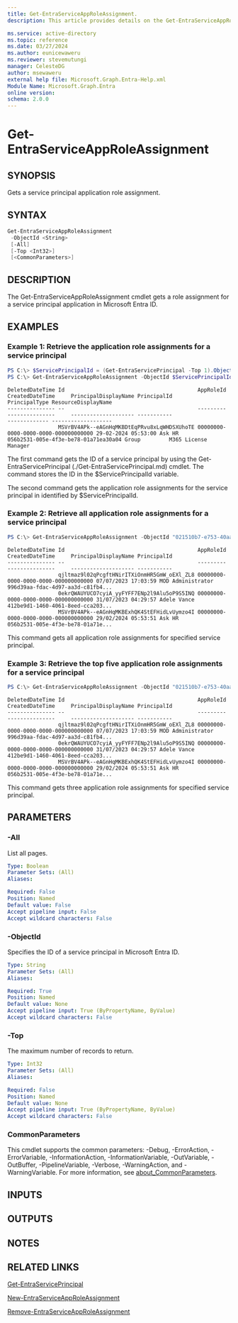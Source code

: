 ```yaml
---
title: Get-EntraServiceAppRoleAssignment.
description: This article provides details on the Get-EntraServiceAppRoleAssignment command.

ms.service: active-directory
ms.topic: reference
ms.date: 03/27/2024
ms.author: eunicewaweru
ms.reviewer: stevemutungi
manager: CelesteDG
author: msewaweru
external help file: Microsoft.Graph.Entra-Help.xml
Module Name: Microsoft.Graph.Entra
online version:
schema: 2.0.0
---
```


# Get-EntraServiceAppRoleAssignment

## SYNOPSIS
Gets a service principal application role assignment.

## SYNTAX

```powershell
Get-EntraServiceAppRoleAssignment 
 -ObjectId <String>
 [-All]
 [-Top <Int32>] 
 [<CommonParameters>]
```

## DESCRIPTION
The Get-EntraServiceAppRoleAssignment cmdlet gets a role assignment for a service principal application in Microsoft Entra ID.

## EXAMPLES

### Example 1: Retrieve the application role assignments for a service principal

```powershell
PS C:\> $ServicePrincipalId = (Get-EntraServicePrincipal -Top 1).ObjectId
PS C:\> Get-EntraServiceAppRoleAssignment -ObjectId $ServicePrincipalId
```
```output
DeletedDateTime Id                                          AppRoleId                            CreatedDateTime     PrincipalDisplayName PrincipalId                          PrincipalType ResourceDisplayName
--------------- --                                          ---------                            ---------------     -------------------- -----------                          ------------- -------------------
                MSVrBV4APk--eAGnHqMKBDtEqPRvu8xLqWHDSXUhoTE 00000000-0000-0000-0000-000000000000 29-02-2024 05:53:00 Ask HR               056b2531-005e-4f3e-be78-01a71ea30a04 Group         M365 License Manager
```

The first command gets the ID of a service principal by using the Get-EntraServicePrincipal (./Get-EntraServicePrincipal.md) cmdlet. 
The command stores the ID in the $ServicePrincipalId variable.

The second command gets the application role assignments for the service principal in identified by $ServicePrincipalId.

### Example 2: Retrieve all application role assignments for a service principal
```powershell
PS C:\> Get-EntraServiceAppRoleAssignment -ObjectId "021510b7-e753-40aa-b668-29753295ca34" -All
```
```output
DeletedDateTime Id                                          AppRoleId                            CreatedDateTime     PrincipalDisplayName PrincipalId
--------------- --                                          ---------                            ---------------     -------------------- -----------
                qjltmaz9l02qPcgftHNirITXiOnmHR5GmW_oEXl_ZL8 00000000-0000-0000-0000-000000000000 07/07/2023 17:03:59 MOD Administrator    996d39aa-fdac-4d97-aa3d-c81fb4...
                0ekrQWAUYUCO7cyiA_yyFYFF7ENp2l9Alu5oP9S5INQ 00000000-0000-0000-0000-000000000000 31/07/2023 04:29:57 Adele Vance          412be9d1-1460-4061-8eed-cca203...
                MSVrBV4APk--eAGnHqMKBExhQK4StEFHidLvUymzo4I 00000000-0000-0000-0000-000000000000 29/02/2024 05:53:51 Ask HR               056b2531-005e-4f3e-be78-01a71e...
```

This command gets all application role assignments for specified service principal.

### Example 3: Retrieve the top five application role assignments for a service principal
```powershell
PS C:\> Get-EntraServiceAppRoleAssignment -ObjectId "021510b7-e753-40aa-b668-29753295ca34" -Top 3
```
```output
DeletedDateTime Id                                          AppRoleId                            CreatedDateTime     PrincipalDisplayName PrincipalId
--------------- --                                          ---------                            ---------------     -------------------- -----------
                qjltmaz9l02qPcgftHNirITXiOnmHR5GmW_oEXl_ZL8 00000000-0000-0000-0000-000000000000 07/07/2023 17:03:59 MOD Administrator    996d39aa-fdac-4d97-aa3d-c81fb4...
                0ekrQWAUYUCO7cyiA_yyFYFF7ENp2l9Alu5oP9S5INQ 00000000-0000-0000-0000-000000000000 31/07/2023 04:29:57 Adele Vance          412be9d1-1460-4061-8eed-cca203...
                MSVrBV4APk--eAGnHqMKBExhQK4StEFHidLvUymzo4I 00000000-0000-0000-0000-000000000000 29/02/2024 05:53:51 Ask HR               056b2531-005e-4f3e-be78-01a71e...

```
This command gets three application role assignments for specified service principal.

## PARAMETERS

### -All
List all pages.

```yaml
Type: Boolean
Parameter Sets: (All)
Aliases:

Required: False
Position: Named
Default value: False
Accept pipeline input: False
Accept wildcard characters: False
```

### -ObjectId
Specifies the ID of a service principal in Microsoft Entra ID.

```yaml
Type: String
Parameter Sets: (All)
Aliases:

Required: True
Position: Named
Default value: None
Accept pipeline input: True (ByPropertyName, ByValue)
Accept wildcard characters: False
```

### -Top
The maximum number of records to return.

```yaml
Type: Int32
Parameter Sets: (All)
Aliases:

Required: False
Position: Named
Default value: None
Accept pipeline input: True (ByPropertyName, ByValue)
Accept wildcard characters: False
```

### CommonParameters
This cmdlet supports the common parameters: -Debug, -ErrorAction, -ErrorVariable, -InformationAction, -InformationVariable, -OutVariable, -OutBuffer, -PipelineVariable, -Verbose, -WarningAction, and -WarningVariable. For more information, see [about_CommonParameters](https://go.microsoft.com/fwlink/?LinkID=113216).

## INPUTS

## OUTPUTS

## NOTES

## RELATED LINKS

[Get-EntraServicePrincipal](Get-EntraServicePrincipal.md)

[New-EntraServiceAppRoleAssignment](New-EntraServiceAppRoleAssignment.md)

[Remove-EntraServiceAppRoleAssignment](Remove-EntraServiceAppRoleAssignment.md)
